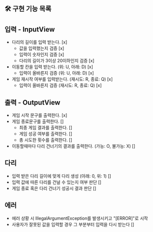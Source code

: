 ## 🛠 구현 기능 목록

## 입력 - InputView
- 다리의 길이를 입력 받는다. [x]
  - 값을 입력했는지 검증 [x]
  - 입력이 숫자인지 검증 [x]
  - 다리의 길이가 3이상 20이하인지 검증 [x]
- 이동할 칸을 입력 받는다. (위: U, 아래: D) [x]
  - 입력이 올바른지 검증 (위: U, 아래: D) [x]
- 게임 재시작 여부를 입력받는다. (재시도: R, 종료: Q) [x]
  - 입력이 올바른지 검증 (재시도: R, 종료: Q) [x]

## 출력 - OutputView
- 게임 시작 문구를 출력한다. [x]
- 게임 종료문구를 출력한다. []
  - 최종 게임 결과를 출력한다. []
  - 게임 성공 여부를 출력한다. []
  - 총 시도한 횟수를 출력한다. []
- 이동할때마다 다리 건너기의 결과를 출력한다. (가능: O, 불가능: X) []

## 다리
- 입력 받은 다리 길이에 맞게 다리 생성 (아래: 0, 위: 1) []
- 입력 값에 따른 다리를 건널 수 있는지 여부 판단 []
- 게임 종료 혹은 다리 건너기 성공시 결과 판단 []

## 에러
- 에러 상황 시 IllegalArgumentException를 발생시키고 "[ERROR]"로 시작
- 사용자가 잘못된 값을 입력할 경우 그 부분부터 입력을 다시 받는다 []